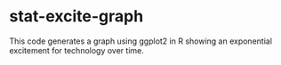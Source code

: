 # stat-excite-graph

This code generates a graph using ggplot2 in R showing an exponential excitement for technology over time.
